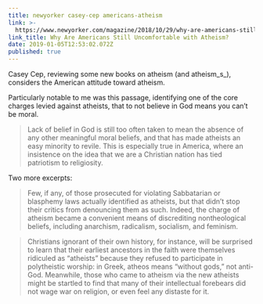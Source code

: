```yaml
---
title: newyorker casey-cep americans-atheism
link: >-
  https://www.newyorker.com/magazine/2018/10/29/why-are-americans-still-uncomfortable-with-atheism
link_title: Why Are Americans Still Uncomfortable with Atheism?
date: 2019-01-05T12:53:02.072Z
published: true
---
```

Casey Cep, reviewing some new books on atheism (and atheism_s_), considers the American attitude toward atheism.

Particularly notable to me was this passage, identifying one of the core charges levied against atheists, that to not believe in God means you can’t be moral.

> Lack of belief in God is still too often taken to mean the absence of any other meaningful moral beliefs, and that has made atheists an easy minority to revile. This is especially true in America, where an insistence on the idea that we are a Christian nation has tied patriotism to religiosity.

Two more excerpts:

> Few, if any, of those prosecuted for violating Sabbatarian or blasphemy laws actually identified as atheists, but that didn’t stop their critics from denouncing them as such. Indeed, the charge of atheism became a convenient means of discrediting nontheological beliefs, including anarchism, radicalism, 
socialism, and feminism.

> Christians ignorant of their own history, for instance, will be surprised to learn that their earliest ancestors in the faith were themselves ridiculed as “atheists” because they refused to participate in polytheistic worship: in Greek, atheos means “without gods,” not anti-God. Meanwhile, those who came to atheism via the new atheists might be startled to find that many of their intellectual forebears did not wage war on religion, or even feel any distaste for it.
